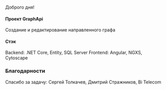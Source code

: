 Доброго дня!

#### Проект GraphApi
Cоздание и редактирование направленного графа

#### Стэк
Backend: .NET Core, Entity, SQL Server
Frontend: Angular, NGXS, Cytoscape

### Благодарности
Спасибо за задачу: Сергей Толкачев, Дмитрий Стражников, Bi Telecom
